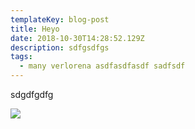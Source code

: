 ```yaml
---
templateKey: blog-post
title: Heyo
date: 2018-10-30T14:28:52.129Z
description: sdfgsdfgs
tags:
  - many verlorena asdfasdfasdf sadfsdf
---
```

sdgdfgdfg





![](/img/vlcsnap-2017-01-21-21h58m03s674.png)
